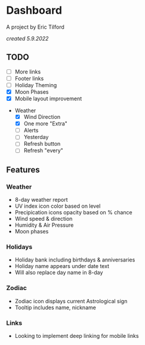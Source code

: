 # Dashboard

A project by Eric Tilford

*created 5.9.2022*

## TODO

- [ ] More links
- [ ] Footer links
- [ ] Holiday Theming
- [x] Moon Phases
- [X] Mobile layout improvement
- Weather
  - [x] Wind Direction
  - [x] One more "Extra"
  - [ ] Alerts
  - [ ] Yesterday
  - [ ] Refresh button
  - [ ] Refresh "every"

## Features

### Weather
- 8-day weather report
- UV index icon color based on level
- Precipication icons opacity based on % chance
- Wind speed & direction
- Humidity & Air Pressure
- Moon phases

### Holidays
- Holiday bank including birthdays & anniversaries
- Holiday name appears under date text
- Will also replace day name in 8-day

### Zodiac
- Zodiac icon displays current Astrological sign
- Tooltip includes name, nickname

### Links
- Looking to implement deep linking for mobile links